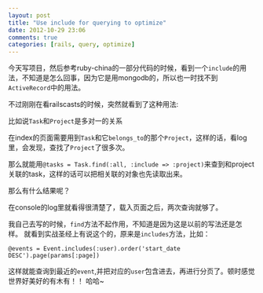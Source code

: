 ```yaml
---
layout: post
title: "Use include for querying to optimize"
date: 2012-10-29 23:06
comments: true
categories: [rails, query, optimize]
---
```


今天写项目，然后参考ruby-china的一部分代码的时候，看到一个`include`的用法，不知道是怎么回事，因为它是用mongodb的，所以也一时找不到`ActiveRecord`中的用法。

不过刚刚在看railscasts的时候，突然就看到了这种用法:

比如说`Task`和`Project`是多对一的关系

在index的页面需要用到`Task`和它`belongs_to`的那个`Project`，这样的话，看log里，会发现，查找了`Project`了很多次。

那么就能用`@tasks = Task.find(:all, :include => :project)`来查到和project关联的task，这样的话可以把相关联的对象也先读取出来。

那么有什么结果呢？

在console的log里就看得很清楚了，载入页面之后，两次查询就够了。

我自己去写的时候，`find`方法不起作用，不知道是因为这是以前的写法还是怎样。
就看到实战圣经上有说这个的，原来是`includes`方法，比如：

```
@events = Event.includes(:user).order('start_date DESC').page(params[:page])
```

这样就能查询到最近的`event`,并把对应的`user`包含进去，再进行分页了。顿时感觉世界好美好的有木有！！ 哈哈~

